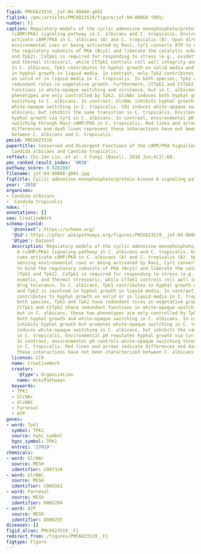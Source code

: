 ```yaml
---
figid: PMC6023519__jof-04-00068-g001
figlink: /pmc/articles/PMC6023519/figure/jof-04-00068-f001/
number: F1
caption: Regulatory models of the cyclic adenosine monophosphate/protein kinase A
  (cAMP/PKA) signaling pathway in C. albicans and C. tropicalis. Environmental cues
  activate cAMP/PKA in C. albicans (A) and C. tropicalis (B). Upon directly sensing
  environmental cues or being activated by Ras1, Cyr1 converts ATP to cAMP to bind
  the regulatory subunits of PKA (Bcy1) and liberate the catalytic subunits (Tpk1
  and Tpk2). CaTpk1 is required for responding to stress (e.g., oxidative, osmotic,
  and thermal stressors), while CtTpk1 controls cell wall integrity and drug tolerance.
  In C. albicans, Tpk1 contributes to hyphal growth on solid media and Tpk2 is involved
  in hyphal growth in liquid media. In contrast, only Tpk2 contributes to hyphal growth
  on solid or in liquid media in C. tropicalis. In both species, Tpk1 and Tpk2 have
  redundant roles in vegetative growth. Furthermore, CtTpk1 and CtTpk2 share redundant
  functions in white-opaque switching and virulence, but in C. albicans, these two
  phenotypes are only controlled by Tpk2. GlcNAc induces both hyphal growth and white-opaque
  switching in C. albicans. In contrast, GlcNAc inhibits hyphal growth but promotes
  white-opaque switching in C. tropicalis. CO2 induces white-opaque switching in C.
  albicans, but inhibits the same transition in C. tropicalis. Environmental pH regulates
  hyphal growth via Cyr1 in C. albicans. In contrast, environmental pH controls white-opaque
  switching through Ras1-cAMP/PKA in C. tropicalis. Red lines and arrows indicate
  differences and dash lines represent these interactions have not been characterized
  between C. albicans and C. tropicalis.
pmcid: PMC6023519
papertitle: Conserved and Divergent Functions of the cAMP/PKA Signaling Pathway in
  Candida albicans and Candida tropicalis.
reftext: Chi-Jan Lin, et al. J Fungi (Basel). 2018 Jun;4(2):68.
pmc_ranked_result_index: '9038'
pathway_score: 0.9282087
filename: jof-04-00068-g001.jpg
figtitle: Cyclic adenosine monophosphate/protein kinase A signaling pathway
year: '2018'
organisms:
- Candida albicans
-  Candida tropicalis
ndex: ''
annotations: []
seo: CreativeWork
schema-jsonld:
  '@context': https://schema.org/
  '@id': https://pfocr.wikipathways.org/figures/PMC6023519__jof-04-00068-g001.html
  '@type': Dataset
  description: Regulatory models of the cyclic adenosine monophosphate/protein kinase
    A (cAMP/PKA) signaling pathway in C. albicans and C. tropicalis. Environmental
    cues activate cAMP/PKA in C. albicans (A) and C. tropicalis (B). Upon directly
    sensing environmental cues or being activated by Ras1, Cyr1 converts ATP to cAMP
    to bind the regulatory subunits of PKA (Bcy1) and liberate the catalytic subunits
    (Tpk1 and Tpk2). CaTpk1 is required for responding to stress (e.g., oxidative,
    osmotic, and thermal stressors), while CtTpk1 controls cell wall integrity and
    drug tolerance. In C. albicans, Tpk1 contributes to hyphal growth on solid media
    and Tpk2 is involved in hyphal growth in liquid media. In contrast, only Tpk2
    contributes to hyphal growth on solid or in liquid media in C. tropicalis. In
    both species, Tpk1 and Tpk2 have redundant roles in vegetative growth. Furthermore,
    CtTpk1 and CtTpk2 share redundant functions in white-opaque switching and virulence,
    but in C. albicans, these two phenotypes are only controlled by Tpk2. GlcNAc induces
    both hyphal growth and white-opaque switching in C. albicans. In contrast, GlcNAc
    inhibits hyphal growth but promotes white-opaque switching in C. tropicalis. CO2
    induces white-opaque switching in C. albicans, but inhibits the same transition
    in C. tropicalis. Environmental pH regulates hyphal growth via Cyr1 in C. albicans.
    In contrast, environmental pH controls white-opaque switching through Ras1-cAMP/PKA
    in C. tropicalis. Red lines and arrows indicate differences and dash lines represent
    these interactions have not been characterized between C. albicans and C. tropicalis.
  license: CC0
  name: CreativeWork
  creator:
    '@type': Organization
    name: WikiPathways
  keywords:
  - TPK1
  - GlcNAc
  - GlcNAC
  - Farnesol
  - ATP
genes:
- word: Tpk1
  symbol: TPK1
  source: hgnc_symbol
  hgnc_symbol: TPK1
  entrez: '27010'
chemicals:
- word: GlcNAc
  source: MESH
  identifier: C097320
- word: GlcNAC
  source: MESH
  identifier: C086501
- word: Farnesol
  source: MESH
  identifier: D005204
- word: ATP
  source: MESH
  identifier: D000255
diseases: []
figid_alias: PMC6023519__F1
redirect_from: /figures/PMC6023519__F1
figtype: Figure
---
```

